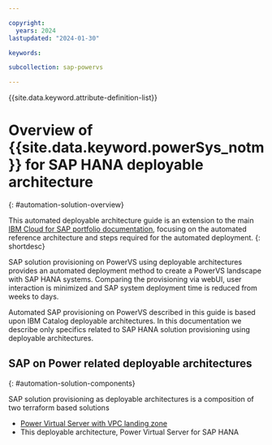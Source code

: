 ```yaml
---

copyright:
  years: 2024
lastupdated: "2024-01-30"

keywords:

subcollection: sap-powervs

---
```


{{site.data.keyword.attribute-definition-list}}

# Overview of {{site.data.keyword.powerSys_notm}} for SAP HANA deployable architecture
{: #automation-solution-overview}

This automated deployable architecture guide is an extension to the main [IBM Cloud for SAP portfolio documentation](https://cloud.ibm.com/docs/sap), focusing on the automated reference architecture and steps required for the automated deployment.
{: shortdesc}

SAP solution provisioning on PowerVS using deployable architectures provides an automated deployment method to create a PowerVS landscape with SAP HANA systems. Comparing the provisioning via webUI, user interaction is minimized and SAP system deployment time is reduced from weeks to days.

Automated SAP provisioning on PowerVS described in this guide is based upon IBM Catalog deployable architectures. In this documentation we describe only specifics related to SAP HANA solution provisioning using deployable architectures.

## SAP on Power related deployable architectures
{: #automation-solution-components}

SAP solution provisioning as deployable architectures is a composition of two terraform based solutions
- [Power Virtual Server with VPC landing zone](/docs/powervs-vpc)
- This deployable architecture, Power Virtual Server for SAP HANA
